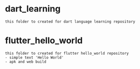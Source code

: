 # dart_learning
    this folder to created for dart language learning repository

# flutter_hello_world
    this folder to created for flutter hello_world repository
    - simple text 'Hello World'
    - apk and web build